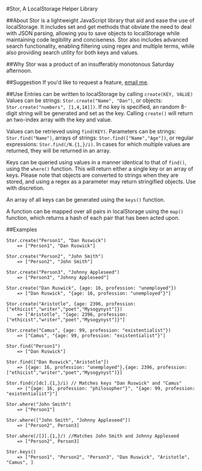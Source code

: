 #Stor, A LocalStorage Helper Library

##About
Stor is a lightweight JavaScript library that aid and ease the use of localStorage. It includes set and get methods that obviate the need to deal with JSON parsing, allowing you to save objects to localStorage while maintaining code legibility and conciseness. Stor also includes advanced search functionality, enabling filtering using regex and multiple terms, while also providing search utility for both keys and values.

##Why
Stor was a product of an insufferably monotonous Saturday afternoon.

##Suggestion
If you'd like to request a feature, [email me](mailto:orzogen@gmail.com).

##Use
Entries can be written to localStorage by calling ```create(KEY, VALUE)``` Values can be strings: ```Stor.create("Name", "Dan")```, or objects: ```Stor.create("numbers", [1,4,14]])```. If no key is specified, an random 8-digit string will be generated and set as the key. Calling ```create()``` will return an two-index array with the key and value.

Values can be retrieved using ```find(KEY)```. Parameters can be strings: ```Stor.find("Name")```, arrays of strings: ```Stor.find(["Name","Age"])```, or regular expressions: ```Stor.find(/N.{1,}/i)```. In cases for which multiple values are returned, they will be returned in an array. 

Keys can be queried using values in a manner identical to that of ```find()```, using the ```where()``` function. This will return either a single key or an array of keys. Please note that objects are converted to strings when they are stored, and using a regex as a parameter may return stringified objects. Use with discretion.

An array of all keys can be generated using the ```keys()``` function.

A function can be mapped over all pairs in localStorage using the ```map()``` function, which returns a hash of each pair that has been acted upon.

##Examples
```
Stor.create("Person1", "Dan Ruswick")
	=> ["Person1", "Dan Ruswick"]
	
Stor.create("Person2", "John Smith")
	=> ["Person2", "John Smith"]
	
Stor.create("Person3", "Johnny Appleseed")
	=> ["Person3", "Johnny Appleseed"]

Stor.create("Dan Ruswick", {age: 16, profession: "unemployed"})
	=> ["Dan Ruswick", "{age: 16, profession: "unemployed"}"]

Stor.create("Aristotle", {age: 2396, profession: ["ethicist","writer","poet","Mysogynyst"]})
	=> ["Aristotle", "{age: 2396, profession: ["ethicist","writer","poet","Mysogynyst"]}"]

Stor.create("Camus", {age: 99, profession: "existentialist"})
	=> ["Camus", "{age: 99, profession: "existentialist"}"]

Stor.find("Person1")
	=> ["Dan Ruswick"]

Stor.find(["Dan Ruswick","Aristotle"])
	=> [{age: 16, profession: "unemployed"},{age: 2396, profession: ["ethicist","writer","poet","Mysogynyst"]}]
	
Stor.find(/[dc].{1,}/i) // Matches keys "Dan Ruswick" and "Camus"
	=> ["{age: 16, profession: "philosopher"}", "{age: 99, profession: "existentialist"}"]

Stor.where("John Smith")
	=> ["Person1"]

Stor.where(["John Smith", "Johnny Appleseed"])
	=> ["Person2", Person3]

Stor.where(/[J].{1,}/) //Matches John Smith and Johnny Appleseed
	=> ["Person2", Person3]
	
Stor.keys()
	=> ["Person1", "Person2", "Person3", "Dan Ruswick", "Aristotle", "Camus", ]




```
